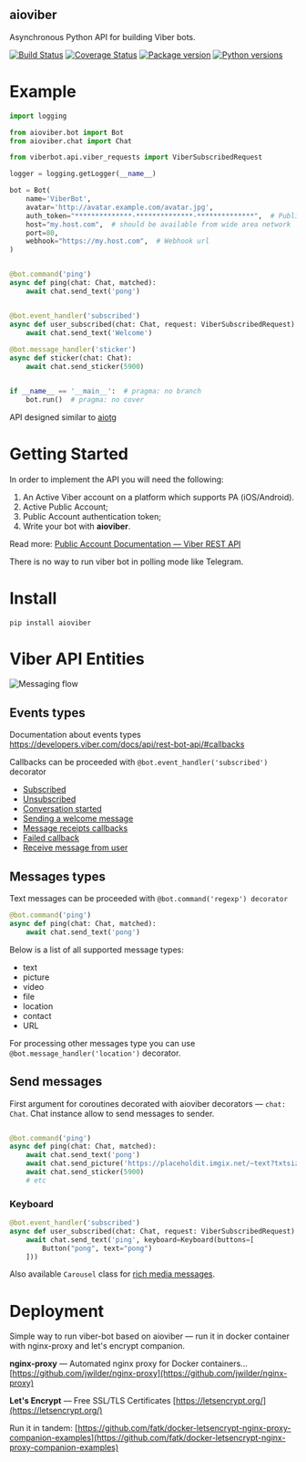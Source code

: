aioviber
--------

Asynchronous Python API for building Viber bots.

[![Build Status](https://api.travis-ci.org/nonamenix/aioviber.svg)](https://travis-ci.org/nonamenix/aioviber)
[![Coverage Status](https://coveralls.io/repos/github/nonamenix/aioviber/badge.svg)](https://coveralls.io/github/nonamenix/aioviber)
[![Package version](https://badge.fury.io/py/aioviber.svg)](https://pypi.python.org/pypi/aioviber)
[![Python versions](https://img.shields.io/badge/python-3.5%2C%203.6-blue.svg)](https://www.python.org/doc/versions/)


# Example

```python
import logging 

from aioviber.bot import Bot
from aioviber.chat import Chat

from viberbot.api.viber_requests import ViberSubscribedRequest

logger = logging.getLogger(__name__)

bot = Bot(
    name='ViberBot',
    avatar='http://avatar.example.com/avatar.jpg',
    auth_token="**************-**************-**************",  # Public account auth token
    host="my.host.com",  # should be available from wide area network
    port=80,
    webhook="https://my.host.com",  # Webhook url
)


@bot.command('ping')
async def ping(chat: Chat, matched):
    await chat.send_text('pong')


@bot.event_handler('subscribed')
async def user_subscribed(chat: Chat, request: ViberSubscribedRequest):
    await chat.send_text('Welcome')    
    
@bot.message_handler('sticker')
async def sticker(chat: Chat):
    await chat.send_sticker(5900)


if __name__ == '__main__':  # pragma: no branch
    bot.run()  # pragma: no cover

```

API designed similar to [aiotg](https://github.com/szastupov/aiotg)


# Getting Started

In order to implement the API you will need the following:
1. An Active Viber account on a platform which supports PA (iOS/Android).
2. Active Public Account;
3. Public Account authentication token;
4. Write your bot with **aioviber**.

Read more: [Public Account Documentation — Viber REST API](https://developers.viber.com/docs/api/rest-bot-api/#getting-started)

There is no way to run viber bot in polling mode like Telegram.

# Install

```
pip install aioviber
```

# Viber API Entities

![Messaging flow](https://developers.viber.com/docs/img/send_and_receive_message_flow.png)

## Events types

Documentation about events types https://developers.viber.com/docs/api/rest-bot-api/#callbacks

Callbacks can be proceeded with `@bot.event_handler('subscribed')` decorator

* [Subscribed](https://developers.viber.com/docs/api/rest-bot-api/#subscribed)
* [Unsubscribed](https://developers.viber.com/docs/api/rest-bot-api/#unsubscribed)
* [Conversation started](https://developers.viber.com/docs/api/rest-bot-api/#conversation-started)
* [Sending a welcome message](https://developers.viber.com/docs/api/rest-bot-api/#welcome-message-flow)
* [Message receipts callbacks](https://developers.viber.com/docs/api/rest-bot-api/#message-receipts-callbacks)
* [Failed callback](https://developers.viber.com/docs/api/rest-bot-api/#failed-callback)
* [Receive message from user](https://developers.viber.com/docs/api/rest-bot-api/#receive-message-from-user)

## Messages types

Text messages can be proceeded with `@bot.command('regexp') decorator`

```python
@bot.command('ping')
async def ping(chat: Chat, matched):
    await chat.send_text('pong')
```

Below is a list of all supported message types:

* text
* picture
* video
* file
* location
* contact 
* URL

For processing other messages type you can use `@bot.message_handler('location')` decorator.
 
## Send messages

First argument for coroutines decorated with aioviber decorators — `chat: Chat`. Chat instance allow to send messages 
to sender.

```python

@bot.command('ping')
async def ping(chat: Chat, matched):
    await chat.send_text('pong')
    await chat.send_picture('https://placeholdit.imgix.net/~text?txtsize=33&txt=350%C3%97150&w=350&h=150')
    await chat.send_sticker(5900)
    # etc
```

### Keyboard

```python
@bot.event_handler('subscribed')
async def user_subscribed(chat: Chat, request: ViberSubscribedRequest):
    await chat.send_text('ping', keyboard=Keyboard(buttons=[
        Button("pong", text="pong")
    ]))
```

Also available `Carousel` class for [rich media messages](https://developers.viber.com/docs/api/rest-bot-api/#carousel-content-message).

# Deployment 

Simple way to run viber-bot based on aioviber — run it in docker container with nginx-proxy and let's encrypt companion.
  
**nginx-proxy** — Automated nginx proxy for Docker containers... [https://github.com/jwilder/nginx-proxy](https://github.com/jwilder/nginx-proxy)

**Let's Encrypt** — Free SSL/TLS Certificates [https://letsencrypt.org/](https://letsencrypt.org/)

Run it in tandem: [https://github.com/fatk/docker-letsencrypt-nginx-proxy-companion-examples](https://github.com/fatk/docker-letsencrypt-nginx-proxy-companion-examples)